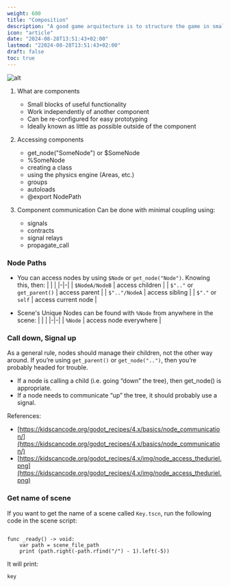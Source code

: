 ```yaml
---
weight: 600
title: "Composition"
description: "A good game arquitecture is to structure the game in small components"
icon: "article"
date: "2024-08-28T13:51:43+02:00"
lastmod: "22024-08-28T13:51:43+02:00"
draft: false
toc: true
---
```


![alt](/images/components.webp)


1. What are components
    - Small blocks of useful functionality
    - Work independently of another component
    - Can be re-configured for easy prototyping
    - Ideally known as little as possible outside of the component

2. Accessing components
    - get_node("SomeNode") or $SomeNode
    - %SomeNode
    - creating a class
    - using the physics engine (Areas, etc.)
    - groups
    - autoloads
    - @export NodePath

3. Component communication
Can be done with minimal coupling using:
    - signals
    - contracts
    - signal relays
    - propagate_call


### Node Paths
- You can access nodes by using `$Node` or `get_node("Node")`. Knowing this, then:
| | |
|-|-|
| `$NodeA/NodeB` | access children |
| `$".."` or `get_parent()` | access parent |
| `$".."/NodeA` | access sibling |
| `$"."` or `self` | access current node |

- Scene's Unique Nodes can be found with `%Node` from anywhere in the scene:
| | |
|-|-|
| `%Node` | access node everywhere |


### Call down, Signal up

As a general rule, nodes should manage their children, not the other way around. If you’re using `get_parent()` or `get_node("..")`, then you’re probably headed for trouble.

- If a node is calling a child (i.e. going “down” the tree), then get_node() is appropriate.
- If a node needs to communicate “up” the tree, it should probably use a signal.

References:
- [https://kidscancode.org/godot_recipes/4.x/basics/node_communication/](https://kidscancode.org/godot_recipes/4.x/basics/node_communication/)
- [https://kidscancode.org/godot_recipes/4.x/img/node_access_theduriel.png](https://kidscancode.org/godot_recipes/4.x/img/node_access_theduriel.png)


### Get name of scene

If you want to get the name of a scene called `Key.tscn`, run the following code in the scene script:

```gdscript

func _ready() -> void:
    var path = scene_file_path
    print (path.right(-path.rfind("/") - 1).left(-5))
```

It will print:
```
key
```
